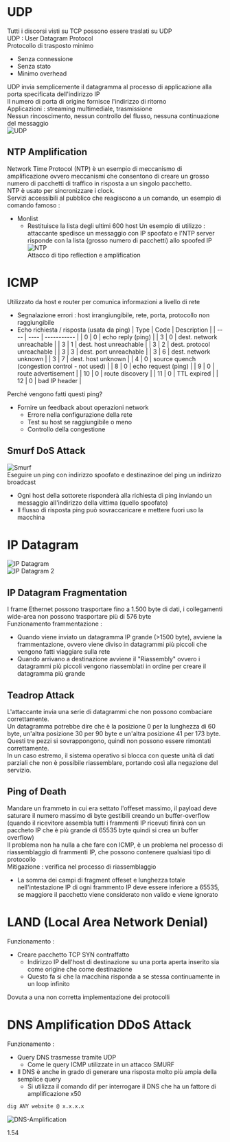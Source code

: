 # UDP
Tutti i discorsi visti su TCP possono essere traslati su UDP<br>
UDP : User Datagram Protocol<br>
Protocollo di trasposto minimo
- Senza connessione
- Senza stato
- Minimo overhead
 
 UDP invia semplicemente il datagramma al processo di applicazione alla porta specificata dell'indirizzo IP<br>
 Il numero di porta di origine fornisce l'indirizzo di ritorno<br>
 Applicazioni : streaming multimediale, trasmissione<br>
 Nessun rincoscimento, nessun controllo del flusso, nessuna continuazione del messaggio<br>
 ![UDP](/assets/sicurezza_informatica/udp.png)<br>
 
 ## NTP Amplification
 Network Time Protocol (NTP) è un esempio di meccanismo di amplificazione ovvero meccanismi che consentono di creare un grosso numero di pacchetti di traffico in risposta a un singolo pacchetto.<br>
 NTP è usato per sincronizzare i clock.<br>
 Servizi accessibili al pubblico che reagiscono a un comando, un esempio di comando famoso :
 - Monlist 
   - Restituisce la lista degli ultimi 600 host
Un esempio di utilizzo : attaccante spedisce un messaggio con IP spoofato e l'NTP server risponde con la lista (grosso numero di pacchetti) allo spoofed IP
 ![NTP](/assets/sicurezza_informatica/ntp-amplification-attack.png)<br>
 Attacco di tipo reflection e amplification

 # ICMP
 Utilizzato da host e router per comunica informazioni a livello di rete 
 - Segnalazione errori : host irrangiungibile, rete, porta, protocollo non raggiungibile
- Echo richiesta / risposta (usata da ping)
| Type | Code | Description |
| ---- | ---- | ----------- |
| 0 | 0 | echo reply (ping) |
| 3 | 0 | dest. network unreachable |
| 3 | 1 | dest. host unreachable |
| 3 | 2 | dest. protocol unreachable |
| 3 | 3 | dest. port unreachable |
| 3 | 6 | dest. network unknown  |
| 3 | 7 | dest. host unknown |
| 4 | 0 | source quench (congestion control - not used) |
| 8 | 0 | echo request  (ping) |
| 9 | 0 | route advertisement |
| 10 | 0 | route discovery |
| 11 | 0 | TTL expired |
| 12 | 0 | bad IP header |

Perché vengono fatti questi ping?
- Fornire un feedback about operazioni network
  - Errore nella configurazione della rete
  - Test su host se raggiungibile o meno
  - Controllo della congestione

## Smurf DoS Attack
![Smurf](/assets/sicurezza_informatica/smurf-dos-attack.png)<br>
Eseguire un ping con indirizzo spoofato e destinazinoe del ping un indirizzo broadcast
- Ogni host della sottorete risponderà alla richiesta di ping inviando un messaggio all'indirizzo della vittima (quello spoofato)
- Il flusso di risposta ping può sovraccaricare e mettere fuori uso la macchina 

# IP Datagram
 ![IP Datagram](/assets/sicurezza_informatica/ip-datagram.png)<br>
 ![IP Datagram 2 ](/assets/sicurezza_informatica/ip-datagram-2.png)<br>

## IP Datagram Fragmentation
I frame Ethernet possono trasportare fino a 1.500 byte di dati, i collegamenti wide-area non possono trasportare più di 576 byte <br>
Funzionamento frammentazione :
- Quando viene inviato un datagramma IP grande (>1500 byte), avviene la frammentazione, ovvero viene diviso in datagrammi più piccoli che vengono fatti viaggiare sulla rete
- Quando arrivano a destinazione avviene il "Riassembly" ovvero i datagrammi più piccoli vengono riassemblati in ordine per creare il datagramma più grande

## Teadrop Attack
L'attaccante invia una serie di datagrammi che non possono combaciare correttamente.<br>
Un datagramma potrebbe dire che è la posizione 0 per la lunghezza di 60 byte, un'altra posizione 30 per 90 byte e un'altra posizione 41 per 173 byte.
Questi tre pezzi si sovrappongono, quindi non possono essere rimontati correttamente. <br>
In un caso estremo, il sistema operativo si blocca con queste unità di dati parziali che non è possibile riassemblare, portando così alla negazione del servizio.

## Ping of Death
Mandare un frammeto in cui era settato l'offeset massimo, il payload deve saturare il numero massimo di byte gestibili creando un buffer-overflow (quando il ricevitore assembla tutti i frammenti IP ricevuti finirà con un paccheto IP che è più grande di 65535 byte quindi si crea un buffer overflow)<br>
Il problema non ha nulla a che fare con ICMP, è un problema nel processo di riassemblaggio di frammenti IP, che possono contenere qualsiasi tipo di protocollo<br>
Mitigazione : verifica nel processo di riassemblaggio
- La somma dei campi di fragment offeset e lunghezza totale nell'intestazione IP di ogni frammento IP deve essere inferiore a 65535, se maggiore il pacchetto viene considerato non valido e viene ignorato

# LAND (Local Area Network Denial)
Funzionamento : <br>
- Creare pacchetto TCP SYN contraffatto 
  - Indirizzo IP dell'host di destinazione su una porta aperta inserito sia come origine che come destinazione
  - Questo fa si che la macchina risponda a se stessa continuamente in un loop infinito

Dovuta a una non corretta implementazione dei protocolli

# DNS Amplification DDoS Attack

Funzionamento : <br>
- Query DNS trasmesse tramite UDP
  - Come le query ICMP utilizzate in un attacco SMURF
- Il DNS è anche in grado di generare una risposta molto più ampia della semplice query
  - Si utilizza il comando dif per interrogare il DNS che ha un fattore di amplificazione x50 

``` bash
dig ANY website @ x.x.x.x
```
![DNS-Amplification](/assets/sicurezza_informatica/dns-amplification.png)<br>

1.54

